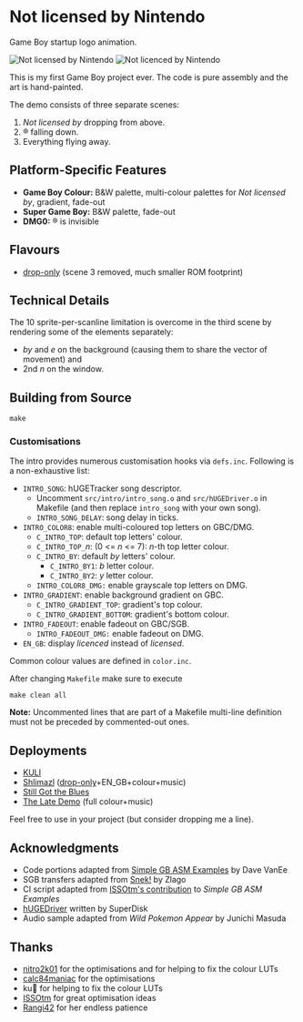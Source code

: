# Not licensed by Nintendo

Game Boy startup logo animation.

![Not licensed by Nintendo](https://img.itch.zone/aW1hZ2UvMzg0MTE4NS8yMjkyNDE1Ny5wbmc=/347x500/UvghrD.png)
![Not licenced by Nintendo](https://github.com/user-attachments/assets/e0547320-5d25-4b38-a8fe-c750af6ae1b5)

This is my first Game Boy project ever. The code is pure assembly and the art is hand-painted.

The demo consists of three separate scenes:

1. _Not licensed by_ dropping from above.
2. ® falling down.
3. Everything flying away.

## Platform-Specific Features

* **Game Boy Colour:** B&W palette, multi-colour palettes for _Not licensed by_, gradient, fade-out
* **Super Game Boy:** B&W palette, fade-out
* **DMG0:** ® is invisible

## Flavours

* [drop-only](https://github.com/TheLeanArt/NotLicensed/tree/drop-only) (scene 3 removed, much smaller ROM footprint)

## Technical Details

The 10 sprite-per-scanline limitation is overcome in the third scene by rendering some of the elements separately:

* _by_ and _e_ on the background (causing them to share the vector of movement) and
* 2nd _n_ on the window.

## Building from Source

```
make
```

### Customisations

The intro provides numerous customisation hooks via `defs.inc`. Following is a non-exhaustive list:

* `INTRO_SONG`: hUGETracker song descriptor.
  * Uncomment `src/intro/intro_song.o` and `src/hUGEDriver.o` in Makefile (and then replace `intro_song` with your own song).
  * `INTRO_SONG_DELAY`: song delay in ticks.
* `INTRO_COLOR8`: enable multi-coloured top letters on GBC/DMG.
  * `C_INTRO_TOP`: default top letters' colour.
  * `C_INTRO_TOP_`_n_: (0 <= _n_ <= 7): _n_-th top letter colour.
  * `C_INTRO_BY`: default _by_ letters' colour.
    * `C_INTRO_BY1`: _b_ letter colour.
    * `C_INTRO_BY2`: _y_ letter colour.
  * `INTRO_COLOR8_DMG:` enable grayscale top letters on DMG.
* `INTRO_GRADIENT`: enable background gradient on GBC.
  * `C_INTRO_GRADIENT_TOP`: gradient's top colour.
  * `C_INTRO_GRADIENT_BOTTOM`: gradient's bottom colour.
* `INTRO_FADEOUT`: enable fadeout on GBC/SGB.
  * `INTRO_FADEOUT_DMG:` enable fadeout on DMG.
* `EN_GB`: display _licenced_ instead of _licensed_.

Common colour values are defined in `color.inc`.

After changing `Makefile` make sure to execute

```
make clean all
```

**Note:** Uncommented lines that are part of a Makefile multi-line definition must not be preceded by commented-out ones.

## Deployments

* [KULI](https://leanart.itch.io/kuli)
* [Shlimazl](https://leanart.itch.io/shlimazl) ([drop-only](https://github.com/TheLeanArt/NotLicensed/tree/drop-only)+EN_GB+colour+music)
* [Still Got the Blues](https://leanart.itch.io/sgb)
* [The Late Demo](https://leanart.itch.io/latedemo) (full colour+music)

Feel free to use in your project (but consider dropping me a line).

## Acknowledgments

* Code portions adapted from [Simple GB ASM Examples](https://github.com/tbsp/simple-gb-asm-examples/) by Dave VanEe
* SGB transfers adapted from [Snek!](https://github.com/gb-archive/snek-gbc/) by Zlago
* CI script adapted from [ISSOtm's contribution](https://github.com/tbsp/simple-gb-asm-examples/pull/2) to _Simple GB ASM Examples_
* [hUGEDriver](https://github.com/SuperDisk/hUGEDriver/) written by SuperDisk
* Audio sample adapted from _Wild Pokemon Appear_ by Junichi Masuda

## Thanks

* [nitro2k01](https://github.com/nitro2k01) for the optimisations and for helping to fix the colour LUTs
* [calc84maniac](https://github.com/calc84maniac) for the optimisations
* ku🐧 for helping to fix the colour LUTs
* [ISSOtm](https://codeberg.org/ISSOtm) for great optimisation ideas
* [Rangi42](https://github.com/Rangi42) for her endless patience
